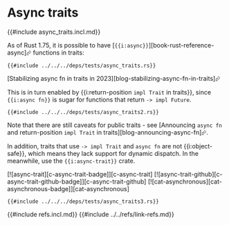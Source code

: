 # Async traits

{{#include async_traits.incl.md}}

As of Rust 1.75, it is possible to have [`{{i:async}}`][book-rust-reference-async]⮳ functions in traits:

```rust,editable,mdbook-runnable
{{#include ../../../deps/tests/async_traits.rs}}
```

[Stabilizing async fn in traits in 2023][blog-stabilizing-async-fn-in-traits]⮳

This is in turn enabled by {{i:return-position `impl Trait` in traits}}, since `{{i:async fn}}` is sugar for functions that return `-> impl Future`.

```rust,editable
{{#include ../../../deps/tests/async_traits2.rs}}
```

Note that there are still caveats for public traits - see [Announcing `async fn` and return-position `impl Trait` in traits][blog-announcing-async-fn]⮳.

In addition, traits that use `-> impl Trait` and `async fn` are not {{i:object-safe}}, which means they lack support for dynamic dispatch. In the meanwhile, use the `{{i:async-trait}}` crate.

[![async-trait][c-async-trait-badge]][c-async-trait]  [![async-trait-github][c-async-trait-github-badge]][c-async-trait-github]  [![cat-asynchronous][cat-asynchronous-badge]][cat-asynchronous]

```rust,editable,mdbook-runnable
{{#include ../../../deps/tests/async_traits3.rs}}
```

{{#include refs.incl.md}}
{{#include ../../refs/link-refs.md}}
